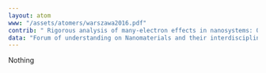 ```yaml
---
layout: atom
www: "/assets/atomers/warszawa2016.pdf"
contrib: " Rigorous analysis of many-electron effects in nanosystems: Quantum dot - ring nanostructure "
data: "Forum of understanding on Nanomaterials and their interdisciplinary applications, (Warszawa, Poland, June 2016) "
---
```

Nothing
